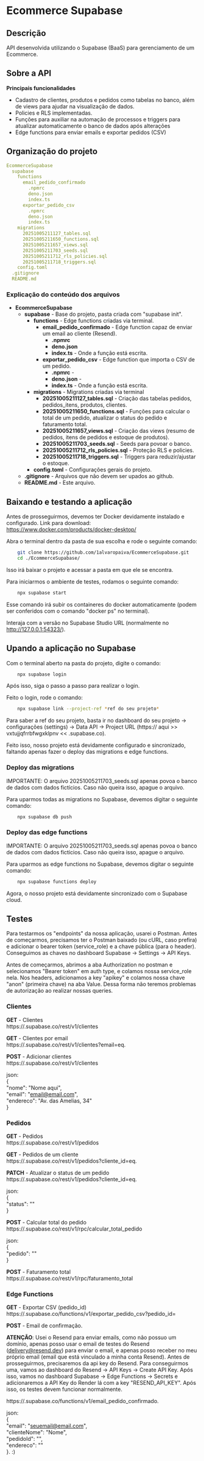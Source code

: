 # Ecommerce Supabase

## Descrição
API desenvolvida utilizando o Supabase (BaaS) para gerenciamento de um Ecommerce.

## Sobre a API

**Principais funcionalidades**
  - Cadastro de clientes, produtos e pedidos como tabelas no banco, além de views para ajudar na visualização de dados.
  - Policies e RLS implementadas.
  - Funções para auxiliar na automação de processos e triggers para atualizar automaticamente o banco de dados após alterações
  - Edge functions para enviar emails e exportar pedidos (CSV)

## Organização do projeto
```YAML
EcommerceSupabase
  supabase
    functions
      email_pedido_confirmado
        .npmrc
        deno.json
        index.ts
      exportar_pedido_csv
        .npmrc
        deno.json
        index.ts
    migrations
      20251005211127_tables.sql
      20251005211650_functions.sql
      20251005211657_views.sql
      20251005211703_seeds.sql
      20251005211712_rls_policies.sql
      20251005211718_triggers.sql
    config.toml
  .gitignore
  README.md
```

### Explicação do conteúdo dos arquivos

- **EcommerceSupabase**
    - **supabase** - Base do projeto, pasta criada com "supabase init".
        - **functions** - Edge functions criadas via terminal.
            - **email_pedido_confirmado** - Edge function capaz de enviar um email ao cliente (Resend).
              - **.npmrc** 
              - **deno.json** 
              - **index.ts** - Onde a função está escrita.
            - **exportar_pedido_csv** - Edge function que importa o CSV de um pedido.
              - **.npmrc** -
              - **deno.json** - 
              - **index.ts** - Onde a função está escrita.
        - **migrations** - Migrations criadas via terminal
            - **20251005211127_tables.sql** - Criação das tabelas pedidos, pedidos_itens, produtos, clientes.
            - **20251005211650_functions.sql** - Funções para calcular o total de um pedido, atualizar o status do pedido e faturamento total.
            - **20251005211657_views.sql** - Criação das views (resumo de pedidos, itens de pedidos e estoque de produtos).
            - **20251005211703_seeds.sql** - Seeds para povoar o banco.
            - **20251005211712_rls_policies.sql** - Proteção RLS e policies.
            - **20251005211718_triggers.sql** - Triggers para reduzir/ajustar o estoque.
        - **config.toml** - Configurações gerais do projeto.
    - **.gitignore** - Arquivos que não devem ser upados ao github.
    - **README.md** - Este arquivo. 

## Baixando e testando a aplicação

Antes de prosseguirmos, devemos ter Docker devidamente instalado e configurado. Link para download: https://www.docker.com/products/docker-desktop/

Abra o terminal dentro da pasta de sua escolha e rode o seguinte comando:

```BASH
    git clone https://github.com/1alvaropaiva/EcommerceSupabase.git
    cd ./EcommerceSupabase/
```
Isso irá baixar o projeto e acessar a pasta em que ele se encontra.

Para iniciarmos o ambiente de testes, rodamos o seguinte comando:

```BASH
    npx supabase start
```

Esse comando irá subir os containeres do docker automaticamente (podem ser conferidos com o comando "docker ps" no terminal).

Interaja com a versão no Supabase Studio URL (normalmente no http://127.0.0.1:54323/).

## Upando a aplicação no Supabase

Com o terminal aberto na pasta do projeto, digite o comando:

```BASH
    npx supabase login
```
Após isso, siga o passo a passo para realizar o login.

Feito o login, rode o comando: 

```BASH
    npx supabase link --project-ref *ref do seu projeto*
```

Para saber a ref do seu projeto, basta ir no dashboard do seu projeto -> configurações (settings) -> Data API -> Project URL (https:// aqui >> vxtujjqfrrbfwgxklpnv << .supabase.co).

Feito isso, nosso projeto está devidamente configurado e sincronizado, faltando apenas fazer o deploy das migrations e edge functions.

### Deploy das migrations

IMPORTANTE: O arquivo  20251005211703_seeds.sql apenas povoa o banco de dados com dados fictícios. Caso não queira isso, apague o arquivo.

Para uparmos todas as migrations no Supabase, devemos digitar o seguinte comando:

```BASH
    npx supabase db push
```

### Deploy das edge functions

IMPORTANTE: O arquivo  20251005211703_seeds.sql apenas povoa o banco de dados com dados fictícios. Caso não queira isso, apague o arquivo.

Para uparmos as edge functions no Supabase, devemos digitar o seguinte comando:

```BASH
    npx supabase functions deploy
```
Agora, o nosso projeto está devidamente sincronizado com o Supabase cloud.

## Testes

Para testarmos os "endpoints" da nossa aplicação, usarei o Postman. Antes de começarmos, precisamos ter o Postman baixado (ou cURL, caso prefira) e adicionar o bearer token (service_role) e a chave pública (para o header). Conseguimos as chaves no dashboard Supabase -> Settings -> API Keys. 

Antes de começarmos, abrimos a aba Authorization no postman e selecionamos "Bearer token" em auth type, e colamos nossa service_role nela. Nos headers, adicionamos a key "apikey" e colamos nossa chave "anon" (primeira chave) na aba Value. Dessa forma não teremos problemas de autorização ao realizar nossas queries. 

### Clientes

**GET** - Clientes  
https://<SEU PROJECT REF>.supabase.co/rest/v1/clientes

**GET** - Clientes por email  
https://<SEU PROJECT REF>.supabase.co/rest/v1/clientes?email=eq.<EMAIL>

**POST** - Adicionar clientes  
https://<SEU PROJECT REF>.supabase.co/rest/v1/clientes

json:  
{  
  "nome": "Nome aqui",  
  "email": "email@email.com",  
  "endereco": "Av. das Amelias, 34"  
}

### Pedidos

**GET** - Pedidos  
https://<SEU PROJECT REF>.supabase.co/rest/v1/pedidos

**GET** - Pedidos de um cliente  
https://<SEU PROJECT REF>.supabase.co/rest/v1/pedidos?cliente_id=eq.<ID DO CLIENTE>

**PATCH** - Atualizar o status de um pedido  
https://<SEU PROJECT REF>.supabase.co/rest/v1/pedidos?cliente_id=eq.<ID DO CLIENTE> 

json:  
{  
  "status": "<NOVO STATUS>"  
}

**POST** - Calcular total do pedido   
https://<SEU PROJECT REF>.supabase.co/rest/v1/rpc/calcular_total_pedido

json:  
{  
  "pedido": "<ID DO PEDIDO>"  
}

**POST** - Faturamento total  
https://<SEU PROJECT REF>.supabase.co/rest/v1/rpc/faturamento_total

### Edge Functions

**GET** - Exportar CSV (pedido_id)  
https://<SEU PROJECT REF>.supabase.co/functions/v1/exportar_pedido_csv?pedido_id=<ID DO PEDIDO>

**POST** - Email de confirmação.  

**ATENÇÃO**: Usei o Resend para enviar emails, como não possuo um domínio, apenas posso usar o email de testes do Resend (delivery@resend.dev) para enviar o email, e apenas posso receber no meu próprio email (email que está vinculado a minha conta Resend). Antes de prosseguirmos, precisaremos da api key do Resend. Para conseguirmos uma, vamos ao dashboard do Resend -> API Keys -> Create API Key. Após isso, vamos no dashboard Supabase -> Edge Functions -> Secrets e adicionaremos a API Key do Render lá com a key "RESEND_API_KEY". Após isso, os testes devem funcionar normalmente. 

https://<SEU PROJECT REF>.supabase.co/functions/v1/email_pedido_confirmado.

json:  
{  
  "email": "seuemail@email.com",  
  "clienteNome": "Nome",  
  "pedidoId": "<ID PEDIDO>",  
  "endereco": "<ENDERECO>"  
}. :)
